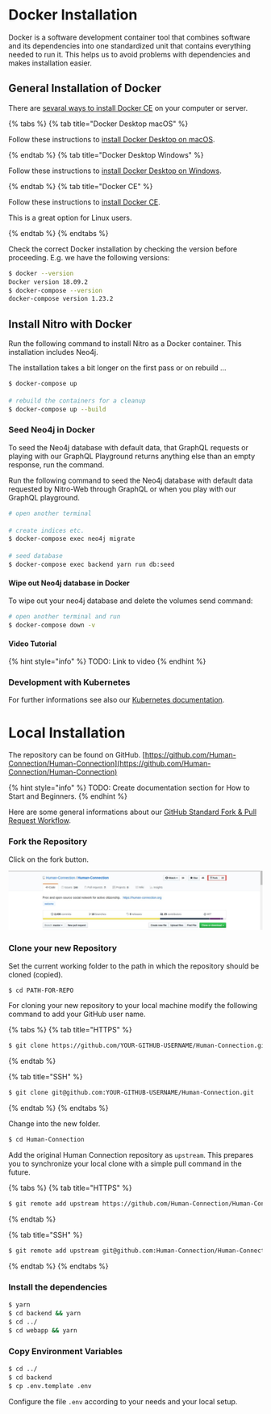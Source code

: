 # Docker Installation

Docker is a software development container tool that combines software and its dependencies into one standardized unit that contains everything needed to run it. This helps us to avoid problems with dependencies and makes installation easier.

## General Installation of Docker

There are [sevaral ways to install Docker CE](https://docs.docker.com/install/) on your computer or server.

{% tabs %}
{% tab title="Docker Desktop macOS" %}

Follow these instructions to [install Docker Desktop on macOS](https://docs.docker.com/docker-for-mac/install/).

{% endtab %}
{% tab title="Docker Desktop Windows" %}

Follow these instructions to [install Docker Desktop on Windows](https://docs.docker.com/docker-for-windows/install/).

{% endtab %}
{% tab title="Docker CE" %}

Follow these instructions to [install Docker CE](https://docs.docker.com/install/).

This is a great option for Linux users.

{% endtab %}
{% endtabs %}

Check the correct Docker installation by checking the version before proceeding. E.g. we have the following versions:

```bash
$ docker --version
Docker version 18.09.2
$ docker-compose --version
docker-compose version 1.23.2
```
## Install Nitro with Docker

Run the following command to install Nitro as a Docker container. This installation includes Neo4j.

The installation takes a bit longer on the first pass or on rebuild ...

```bash
$ docker-compose up

# rebuild the containers for a cleanup
$ docker-compose up --build
```

### Seed Neo4j in Docker

To seed the Neo4j database with default data, that GraphQL requests or playing with our GraphQL Playground returns anything else than an empty response, run the command.

Run the following command to seed the Neo4j database with default data requested by Nitro-Web through GraphQL or when you play with our GraphQL playground.

```bash
# open another terminal

# create indices etc.
$ docker-compose exec neo4j migrate

# seed database
$ docker-compose exec backend yarn run db:seed
```

#### Wipe out Neo4j database in Docker

To wipe out your neo4j database and delete the volumes send command:

```bash
# open another terminal and run
$ docker-compose down -v
```

#### Video Tutorial

{% hint style="info" %}
TODO: Link to video
{% endhint %}

### Development with Kubernetes

For further informations see also our [Kubernetes documentation](kubernetes.md).


# Local Installation

The repository can be found on GitHub. [https://github.com/Human-Connection/Human-Connection](https://github.com/Human-Connection/Human-Connection)

{% hint style="info" %}
TODO: Create documentation section for How to Start and Beginners.
{% endhint %}

Here are some general informations about our [GitHub Standard Fork & Pull Request Workflow](https://gist.github.com/Chaser324/ce0505fbed06b947d962).

### Fork the Repository

Click on the fork button.

![Fork screenshot](./assets/screenshot-forking-nitro.png)

### Clone your new Repository

Set the current working folder to the path in which the repository should be cloned \(copied\).

```bash
$ cd PATH-FOR-REPO
```

For cloning your new repository to your local machine modify the following command to add your GitHub user name.

{% tabs %}
{% tab title="HTTPS" %}

```bash
$ git clone https://github.com/YOUR-GITHUB-USERNAME/Human-Connection.git
```

{% endtab %}

{% tab title="SSH" %}

```bash
$ git clone git@github.com:YOUR-GITHUB-USERNAME/Human-Connection.git
```

{% endtab %}
{% endtabs %}

Change into the new folder.

```bash
$ cd Human-Connection
```

Add the original Human Connection repository as `upstream`. This prepares you to synchronize your local clone with a simple pull command in the future.

{% tabs %}
{% tab title="HTTPS" %}

```bash
$ git remote add upstream https://github.com/Human-Connection/Human-Connection.git
```

{% endtab %}

{% tab title="SSH" %}

```bash
$ git remote add upstream git@github.com:Human-Connection/Human-Connection.git
```

{% endtab %}
{% endtabs %}

### Install the dependencies

```bash
$ yarn
$ cd backend && yarn
$ cd ../
$ cd webapp && yarn
```

### Copy Environment Variables

```bash
$ cd ../
$ cd backend
$ cp .env.template .env
```

Configure the file `.env` according to your needs and your local setup.